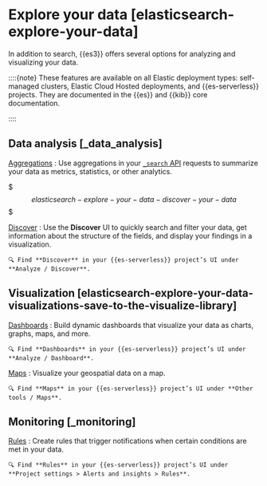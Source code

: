 # Explore your data [elasticsearch-explore-your-data]

In addition to search, {{es3}} offers several options for analyzing and visualizing your data.

::::{note}
These features are available on all Elastic deployment types: self-managed clusters, Elastic Cloud Hosted deployments, and {{es-serverless}} projects. They are documented in the {{es}} and {{kib}} core documentation.

::::



## Data analysis [_data_analysis]

[Aggregations](../../../explore-analyze/aggregations.md)
:   Use aggregations in your [`_search` API](https://www.elastic.co/docs/api/doc/elasticsearch-serverless/operation/operation-search#operation-search-body-application-json-aggregations) requests to summarize your data as metrics, statistics, or other analytics.

$$$elasticsearch-explore-your-data-discover-your-data$$$

[Discover](../../../explore-analyze/discover.md)
:   Use the **Discover** UI to quickly search and filter your data, get information about the structure of the fields, and display your findings in a visualization.

    🔍 Find **Discover** in your {{es-serverless}} project’s UI under **Analyze / Discover**.



## Visualization [elasticsearch-explore-your-data-visualizations-save-to-the-visualize-library]

[Dashboards](../../../explore-analyze/dashboards.md)
:   Build dynamic dashboards that visualize your data as charts, graphs, maps, and more.

    🔍 Find **Dashboards** in your {{es-serverless}} project’s UI under **Analyze / Dashboard**.


[Maps](../../../explore-analyze/visualize/maps.md)
:   Visualize your geospatial data on a map.

    🔍 Find **Maps** in your {{es-serverless}} project’s UI under **Other tools / Maps**.



## Monitoring [_monitoring]

[Rules](../../../explore-analyze/alerts-cases.md)
:   Create rules that trigger notifications when certain conditions are met in your data.

    🔍 Find **Rules** in your {{es-serverless}} project’s UI under **Project settings > Alerts and insights > Rules**.
